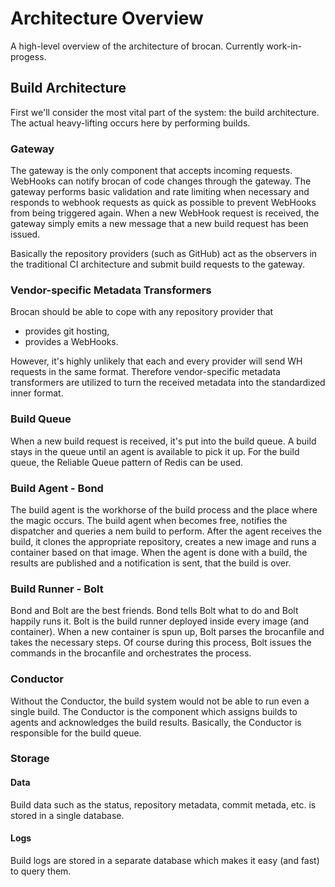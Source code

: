 # Architecture Overview

A high-level overview of the architecture of brocan. Currently work-in-progess.

## Build Architecture

First we'll consider the most vital part of the system: the build architecture. The actual heavy-lifting occurs here by performing builds.

### Gateway

The gateway is the only component that accepts incoming requests. WebHooks can notify brocan of code changes through the gateway. The gateway performs basic validation and rate limiting when necessary and responds to webhook requests as quick as possible to prevent WebHooks from being triggered again. When a new WebHook request is received, the gateway simply emits a new message that a new build request has been issued.

Basically the repository providers (such as GitHub) act as the observers in the traditional CI architecture and submit build requests to the gateway.

### Vendor-specific Metadata Transformers

Brocan should be able to cope with any repository provider that

  * provides git hosting,
  * provides a WebHooks.

However, it's highly unlikely that each and every provider will send WH requests in the same format. Therefore vendor-specific metadata transformers are utilized to turn the received metadata into the standardized inner format.

### Build Queue

When a new build request is received, it's put into the build queue. A build stays in the queue until an agent is available to pick it up. For the build queue, the Reliable Queue pattern of Redis can be used.

### Build Agent - Bond

The build agent is the workhorse of the build process and the place where the magic occurs. The build agent when becomes free, notifies the dispatcher and queries a nem build to perform. After the agent receives the build, it clones the appropriate repository, creates a new image and runs a container based on that image. When the agent is done with a build, the results are published and a notification is sent, that the build is over.

### Build Runner - Bolt

Bond and Bolt are the best friends. Bond tells Bolt what to do and Bolt happily runs it. Bolt is the build runner deployed inside every image (and container). When a new container is spun up, 
Bolt parses the brocanfile and takes the necessary steps. Of course during this process, Bolt issues the commands in the brocanfile and orchestrates the process.

### Conductor

Without the Conductor, the build system would not be able to run even a single build. The Conductor is the component which assigns builds to agents and acknowledges the build results. Basically, the Conductor is responsible for the build queue.

### Storage

#### Data

Build data such as the status, repository metadata, commit metada, etc. is stored in a single database.

#### Logs

Build logs are stored in a separate database which makes it easy (and fast) to query them.



